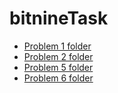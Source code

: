 # bitnineTask
- [Problem 1 folder](https://github.com/Mariam22-hub/bitnineTask/tree/main/Q1)
- [Problem 2 folder](https://github.com/Mariam22-hub/bitnineTask/tree/main/Q2)
- [Problem 5 folder](https://github.com/Mariam22-hub/bitnineTask/tree/main/Q5)
- [Problem 6 folder](https://github.com/Mariam22-hub/bitnineTask/tree/main/Q6)

